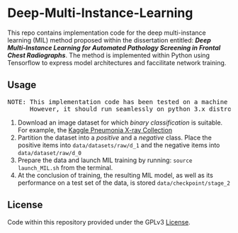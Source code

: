 # Deep-Multi-Instance-Learning
This repo contains implementation code for the deep multi-instance learning (MIL) method proposed within the dissertation entitled: _**Deep Multi-Instance Learning for Automated Pathology Screening in Frontal Chest Radiographs**_. The method is implemented within Python using Tensorflow to express model architectures and faccilitate network training.      

## Usage 
<pre>
NOTE: This implementation code has been tested on a machine runnning python 2.7 and Tensorflow 1.4. 
      However, it should run seamlessly on python 3.x distros and later versions of Tensorflow. 
</pre>

1. Download an image dataset for which _binary classification_ is suitable. For example, the [Kaggle Pneumonia X-ray Collection](https://www.kaggle.com/paultimothymooney/chest-xray-pneumonia) 
2. Partition the dataset into a _positive_ and a _negative_ class. Place the positive items into `data/datasets/raw/d_1` and the negative items into `data/dataset/raw/d_0`  
3. Prepare the data and launch MIL training by running: `source launch_MIL.sh` from the terminal. 
4. At the conclusion of training, the resulting MIL model, as well as its performance on a test set of the data, is stored `data/checkpoint/stage_2`

## License 
Code within this repository provided under the GPLv3 [License](LICENSE).
